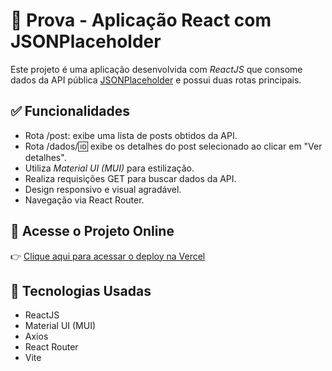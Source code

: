 # 📄 Prova - Aplicação React com JSONPlaceholder

Este projeto é uma aplicação desenvolvida com *ReactJS* que consome dados da API pública [JSONPlaceholder](https://jsonplaceholder.typicode.com/) e possui duas rotas principais.

## ✅ Funcionalidades

- Rota /post: exibe uma lista de posts obtidos da API.
- Rota /dados/:id: exibe os detalhes do post selecionado ao clicar em "Ver detalhes".
- Utiliza *Material UI (MUI)* para estilização.
- Realiza requisições GET para buscar dados da API.
- Design responsivo e visual agradável.
- Navegação via React Router.

## 🔗 Acesse o Projeto Online

👉 [Clique aqui para acessar o deploy na Vercel](https://prova-web-puce.vercel.app)

## 🧪 Tecnologias Usadas

- ReactJS
- Material UI (MUI)
- Axios
- React Router
- Vite
